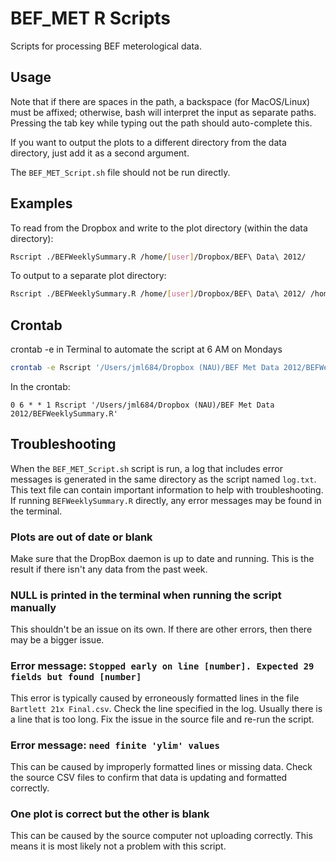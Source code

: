 # BEF_MET R Scripts
Scripts for processing BEF meterological data.

## Usage
Note that if there are spaces in the path, a backspace (for MacOS/Linux) must be affixed; otherwise, bash will interpret the input as separate paths. Pressing the tab key while typing out the path should auto-complete this.

If you want to output the plots to a different directory from the data directory, just add it as a second argument.

The `BEF_MET_Script.sh` file should not be run directly.

## Examples
To read from the Dropbox and write to the plot directory (within the data directory):
```bash
Rscript ./BEFWeeklySummary.R /home/[user]/Dropbox/BEF\ Data\ 2012/
```

To output to a separate plot directory:
```bash
Rscript ./BEFWeeklySummary.R /home/[user]/Dropbox/BEF\ Data\ 2012/ /home/[user]/Documents/plots/
```

## Crontab
crontab -e in Terminal to automate the script at 6 AM on Mondays
```bash
crontab -e Rscript '/Users/jml684/Dropbox (NAU)/BEF Met Data 2012/BEFWeeklySummary.R'
```

In the crontab:
```
0 6 * * 1 Rscript '/Users/jml684/Dropbox (NAU)/BEF Met Data 2012/BEFWeeklySummary.R'
```

## Troubleshooting
When the `BEF_MET_Script.sh` script is run, a log that includes error messages is generated in the same directory as the script named `log.txt`. This text file can contain important information to help with troubleshooting. If running `BEFWeeklySummary.R` directly, any error messages may be found in the terminal.

### Plots are out of date or blank

Make sure that the DropBox daemon is up to date and running. This is the result if there isn't any data from the past week.

### NULL is printed in the terminal when running the script manually

This shouldn't be an issue on its own. If there are other errors, then there may be a bigger issue.

### Error message: `Stopped early on line [number]. Expected 29 fields but found [number]`

This error is typically caused by erroneously formatted lines in the file `Bartlett 21x Final.csv`. Check the line specified in the log. Usually there is a line that is too long. Fix the issue in the source file and re-run the script.

### Error message: `need finite 'ylim' values`

This can be caused by improperly formatted lines or missing data. Check the source CSV files to confirm that data is updating and formatted correctly.

### One plot is correct but the other is blank

This can be caused by the source computer not uploading correctly. This means it is most likely not a problem with this script.
